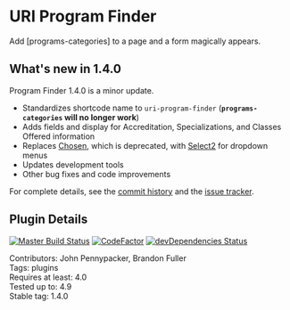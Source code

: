# URI Program Finder

Add [programs-categories] to a page and a form magically appears.

## What's new in 1.4.0

Program Finder 1.4.0 is a minor update.

- Standardizes shortcode name to `uri-program-finder` (**`programs-categories` will no longer work**)
- Adds fields and display for Accreditation, Specializations, and Classes Offered information
- Replaces [Chosen](https://github.com/harvesthq/chosen), which is deprecated, with [Select2](https://github.com/select2/select2) for dropdown menus
- Updates development tools
- Other bug fixes and code improvements

For complete details, see the [commit history](https://github.com/uriweb/uri-program-finder/pull/14/commits) and the [issue tracker](https://github.com/uriweb/uri-program-finder/issues).

## Plugin Details

[![Master Build Status](https://travis-ci.org/uriweb/uri-program-finder.svg?branch=master)](https://travis-ci.org/uriweb/uri-program-finder)
[![CodeFactor](https://www.codefactor.io/repository/github/uriweb/uri-program-finder/badge/master)](https://www.codefactor.io/repository/github/uriweb/uri-program-finder/overview/master)
[![devDependencies Status](https://david-dm.org/uriweb/uri-program-finder/dev-status.svg)](https://david-dm.org/uriweb/uri-program-finder?type=dev)

Contributors: John Pennypacker, Brandon Fuller  
Tags: plugins  
Requires at least: 4.0  
Tested up to: 4.9  
Stable tag: 1.4.0  
